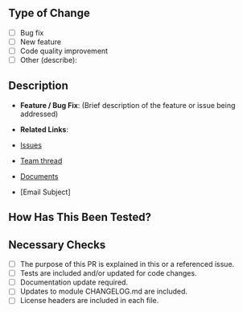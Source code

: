 <!--
Thank you for contributing to the Blobfuse2.
Please verify the following before submitting your PR, thank you!
-->
## Type of Change
- [ ] Bug fix
- [ ] New feature
- [ ] Code quality improvement
- [ ] Other (describe):

## Description
<!-- Provide a short summary of the changes in this PR. Explain the purpose, context, and any background information needed to understand the changes. -->

- **Feature / Bug Fix**: (Brief description of the feature or issue being addressed)

- **Related Links**:
- [Issues](<link>)
- [Team thread](<link>)
- [Documents](<link>)
- [Email Subject]

## How Has This Been Tested?
<!-- Describe the testing strategy and any relevant details. Include information on how the change was tested (e.g., unit tests, integration tests, manual testing). If tests were added, specify what scenarios they cover. -->

<!-- Place an 'x' in the relevant box(es) -->
## Necessary Checks
- [ ] The purpose of this PR is explained in this or a referenced issue.
- [ ] Tests are included and/or updated for code changes.
- [ ] Documentation update required.
- [ ] Updates to module CHANGELOG.md are included.
- [ ] License headers are included in each file.
